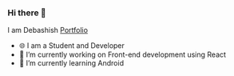 ### Hi there 👋
I am Debashish [Portfolio]
- 🌐 I am a Student and Developer
- 🔭 I’m currently working on Front-end development using React
- 📱 I’m currently learning Android

[Portfolio]:http://d3ba.tk
